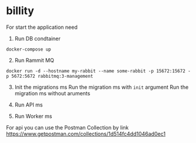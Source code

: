 # billity

For start the application need
1. Run DB condtainer

  ```docker-compose up```
  
2. Run Rammit MQ

  ```docker run -d --hostname my-rabbit --name some-rabbit -p 15672:15672 -p 5672:5672 rabbitmq:3-management```
  
3. Init the migrations ms
  Run the migration ms with ```init``` argument
  Run the migration ms without aruments
  
4. Run API ms
5. Run Worker ms

For api you can use the Postman Collection by link https://www.getpostman.com/collections/1d514fc4dd1046ad0ec1
